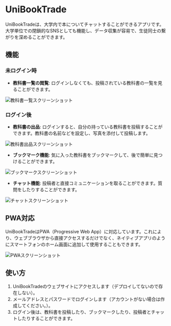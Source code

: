 # UniBookTrade

UniBookTradeは、大学内で本についてチャットすることができるアプリです。大学単位での閉鎖的なSNSとしても機能し、データ収集が容易で、生徒同士の繋がりを深めることができます。

## 機能

### 未ログイン時

- **教科書一覧の閲覧**: ログインしなくても、投稿されている教科書の一覧を見ることができます。

![教科書一覧スクリーンショット](画像のURL)

### ログイン後

- **教科書の出品**: ログインすると、自分の持っている教科書を投稿することができます。教科書の名前などを設定し、写真を添付して投稿します。

![教科書出品スクリーンショット](画像のURL)

- **ブックマーク機能**: 気に入った教科書をブックマークして、後で簡単に見つけることができます。

![ブックマークスクリーンショット](画像のURL)

- **チャット機能**: 投稿者と直接コミュニケーションを取ることができます。質問をしたりすることができます。

![チャットスクリーンショット](画像のURL)

## PWA対応

UniBookTradeはPWA（Progressive Web App）に対応しています。これにより、ウェブブラウザから直接アクセスするだけでなく、ネイティブアプリのようにスマートフォンのホーム画面に追加して使用することもできます。

![PWAスクリーンショット](画像のURL)

## 使い方

1. UniBookTradeのウェブサイトにアクセスします（デプロイしてないので存在しない）。
2. メールアドレスとパスワードでログインします（アカウントがない場合は作成してください。）。
3. ログイン後は、教科書を投稿したり、ブックマークしたり、投稿者とチャットしたりすることができます。

